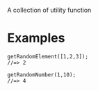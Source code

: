 A collection of utility function

# Examples 

```
getRandomElement([1,2,3]);
//=> 2

```


```
getRandomNumber(1,10);
//=> 4

```

